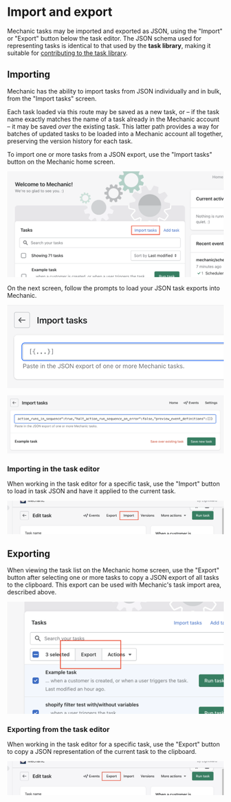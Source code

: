 # Import and export

Mechanic tasks may be imported and exported as JSON, using the "Import" or "Export" button below the task editor. The JSON schema used for representing tasks is identical to that used by the **task library**, making it suitable for [contributing to the task library](../../resources/task-library/contributing.md).

## Importing

Mechanic has the ability to import tasks from JSON individually and in bulk, from the "Import tasks" screen.

Each task loaded via this route may be saved as a new task, or – if the task name exactly matches the name of a task already in the Mechanic account – it may be saved _over_ the existing task. This latter path provides a way for batches of updated tasks to be loaded into a Mechanic account all together, preserving the version history for each task.

To import one or more tasks from a JSON export, use the "Import tasks" button on the Mechanic home screen.

![](<../../.gitbook/assets/Screen Shot 2022-05-05 at 10.36.45 AM.png>)

On the next screen, follow the prompts to load your JSON task exports into Mechanic.

![](<../../.gitbook/assets/Screen Shot 2022-05-05 at 10.38.24 AM.png>)

![](<../../.gitbook/assets/Screen Shot 2022-05-05 at 10.39.59 AM.png>)

### Importing in the task editor

When working in the task editor for a specific task, use the "Import" button to load in task JSON and have it applied to the current task.

![](<../../.gitbook/assets/Screen Shot 2022-05-05 at 11.43.53 AM.png>)

## Exporting

When viewing the task list on the Mechanic home screen, use the "Export" button after selecting one or more tasks to copy a JSON export of all tasks to the clipboard. This export can be used with Mechanic's task import area, described above.

![](<../../.gitbook/assets/Screen Shot 2022-05-05 at 11.46.35 AM.png>)

### Exporting from the task editor

When working in the task editor for a specific task, use the "Export" button to copy a JSON representation of the current task to the clipboard.

![](<../../.gitbook/assets/Screen Shot 2022-05-05 at 11.43.53 AM copy 2.jpg>)
